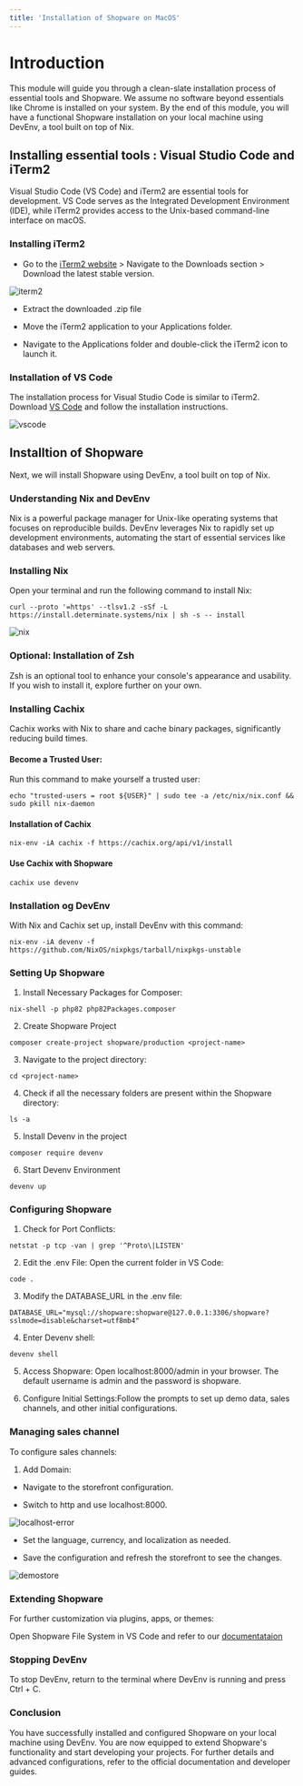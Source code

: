 ```yaml
---
title: 'Installation of Shopware on MacOS'
---
```


# Introduction

This module will guide you through a clean-slate installation process of essential tools and Shopware. We assume no software beyond essentials like Chrome is installed on your system. By the end of this module, you will have a functional Shopware installation on your local machine using DevEnv, a tool built on top of Nix.

 
## Installing essential tools : Visual Studio Code and iTerm2

Visual Studio Code (VS Code) and iTerm2 are essential tools for development. VS Code serves as the Integrated Development Environment (IDE), while iTerm2 provides access to the Unix-based command-line interface on macOS.

### Installing iTerm2

- Go to the [iTerm2 website](https://iterm2.com/downloads.html) > Navigate to the Downloads section > Download the latest stable version.

![iterm2](./LP1-CO2-LU1/iterm2.jpg)

- Extract the downloaded .zip file

- Move the iTerm2 application to your Applications folder.

- Navigate to the Applications folder and double-click the iTerm2 icon to launch it.

### Installation of VS Code

The installation process for Visual Studio Code is similar to iTerm2. Download [VS Code](https://code.visualstudio.com/download) and follow the installation instructions.

![vscode](./LP1-CO2-LU1/vscode.jpg)
 
## Installtion of Shopware

Next, we will install Shopware using DevEnv, a tool built on top of Nix.

### Understanding Nix and DevEnv

Nix is a powerful package manager for Unix-like operating systems that focuses on reproducible builds. DevEnv leverages Nix to rapidly set up development environments, automating the start of essential services like databases and web servers.

### Installing Nix

Open your terminal and run the following command to install Nix:

```shell
curl --proto '=https' --tlsv1.2 -sSf -L https://install.determinate.systems/nix | sh -s -- install
```

![nix](./LP1-CO2-LU1/nix.jpg)

### Optional: Installation of Zsh

Zsh is an optional tool to enhance your console's appearance and usability. If you wish to install it, explore further on your own.

### Installing Cachix

Cachix works with Nix to share and cache binary packages, significantly reducing build times.

#### Become a Trusted User:

Run this command to make yourself a trusted user:

```shell
echo "trusted-users = root ${USER}" | sudo tee -a /etc/nix/nix.conf && sudo pkill nix-daemon
```

#### Installation of Cachix

```shell
nix-env -iA cachix -f https://cachix.org/api/v1/install
```

#### Use Cachix with Shopware

```shell
cachix use devenv
```

### Installation og DevEnv

With Nix and Cachix set up, install DevEnv with this command:

```shell
nix-env -iA devenv -f https://github.com/NixOS/nixpkgs/tarball/nixpkgs-unstable
```
 
### Setting Up Shopware

1. Install Necessary Packages for Composer:

```shell
nix-shell -p php82 php82Packages.composer
```

2. Create Shopware Project

```shell
composer create-project shopware/production <project-name>
```

3. Navigate to the project directory:

```shell
cd <project-name>
```

4. Check if all the necessary folders are present within the Shopware directory:

```shell
ls -a
```

5. Install Devenv in the project

```shell
composer require devenv
```

6. Start Devenv Environment

```shell
devenv up
```

### Configuring Shopware

1. Check for Port Conflicts:

```shell
netstat -p tcp -van | grep '^Proto\|LISTEN'
```

 2. Edit the .env File:
Open the current folder in VS Code:

```shell
code .
```

3. Modify the DATABASE_URL in the .env file:

```shell
DATABASE_URL="mysql://shopware:shopware@127.0.0.1:3306/shopware?sslmode=disable&charset=utf8mb4"
```

4. Enter Devenv shell:

```shell
devenv shell
```

5. Access Shopware: Open localhost:8000/admin in your browser. The default username is admin and the password is shopware.

6. Configure Initial Settings:Follow the prompts to set up demo data, sales channels, and other initial configurations.
 
### Managing sales channel
 
To configure sales channels:

1. Add Domain:

- Navigate to the storefront configuration.

- Switch to http and use localhost:8000.

![localhost-error](./LP1-CO2-LU1/localhost_error2.jpg)

- Set the language, currency, and localization as needed.

- Save the configuration and refresh the storefront to see the changes.

![demostore](./LP1-CO2-LU1/demostore.jpg)

### Extending Shopware

For further customization via plugins, apps, or themes:

Open Shopware File System in VS Code and refer to our [documentataion](https://developer.shopware.com/docs/)


### Stopping DevEnv

To stop DevEnv, return to the terminal where DevEnv is running and press Ctrl + C.

### Conclusion

You have successfully installed and configured Shopware on your local machine using DevEnv. You are now equipped to extend Shopware's functionality and start developing your projects. For further details and advanced configurations, refer to the official documentation and developer guides.
